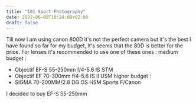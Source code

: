 ```yaml
---
title: "101 Sport Photography"
date: 2022-06-09T10:24:09+02:00
draft: false
---
```


Till now I am using canon 800D it's not the perfect camera but it's the best I have found so far for my budget, It's seems that the 80D is better for the price.
For lenses it's recommended to use one of these ones :
medium budget :

- Objectif EF-S 55-250mm f/4-5.6 IS STM
- Objectif EF 70-300mm f/4-5.6 IS II USM
  higher budget :
- SIGMA 70-200MM/2.8 DG OS HSM Sports F/Canon

I decided to buy EF-S 55-250mm
